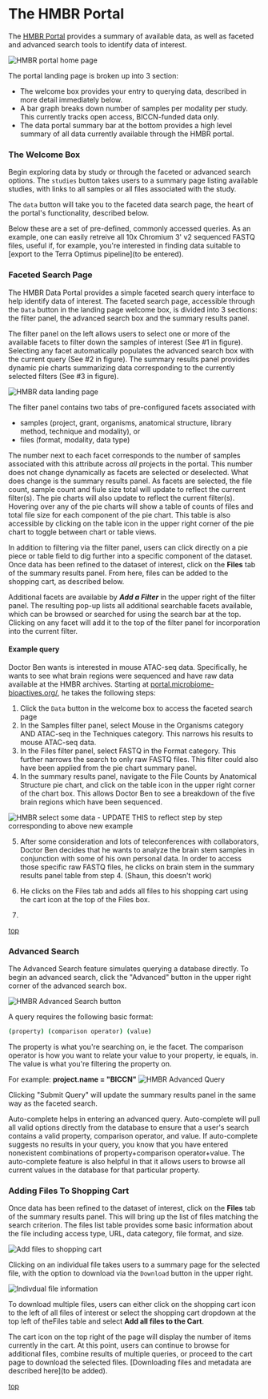 <a name="top"></a>

# The HMBR Portal

The [HMBR Portal](https://portal.microbiome-bioactives.org/) provides a summary of available data, as well as faceted and advanced search tools to identify data of interest. 

![HMBR portal home page](images/hmbr_data_portal/nemo-main-landing-page.png)

The portal landing page is broken up into 3 section:
 * The welcome box provides your entry to querying data, described in more detail immediately below.
 * A bar graph breaks down number of samples per modality per study. This currently tracks open access, BICCN-funded data only.
 * The data portal summary bar at the bottom provides a high level summary of all data currently available through the HMBR portal.
 
### The Welcome Box

Begin exploring data by study or through the faceted or advanced search options. The `studies` button takes users to a summary page listing available studies, with links to all samples or all files associated with the study.

The `data` button will take you to the faceted data search page, the heart of the portal's functionality, described below.

Below these are a set of pre-defined, commonly accessed queries. As an example, one can easily retreive all 10x Chromium 3' v2 sequenced FASTQ files, useful if, for example, you're interested in finding data suitable to [export to the Terra Optimus pipeline](to be entered).


### Faceted Search Page

The HMBR Data Portal provides a simple faceted search query interface to help identify data of interest. The faceted search page, accessible through the `Data` button in the landing page welcome box, is divided into 3 sections: the filter panel, the advanced search box and the summary results panel. 

The filter panel on the left allows users to select one or more of the available facets to filter down the samples of interest (See #1 in figure). Selecting any facet automatically populates the advanced search box with the current query (See #2 in figure). The summary results panel provides dynamic pie charts summarizing data corresponding to the currently selected filters (See #3 in figure).

![HMBR data landing page](images/hmbr_data_portal/nemo-data-landing-page.png)

The filter panel contains two tabs of pre-configured facets associated with 
* samples (project, grant, organisms, anatomical structure, library method, technique and modality), or 
* files (format, modality, data type) 

The number next to each facet corresponds to the number of samples associated with this attribute across *all* projects in the portal. This number does not change dynamically as facets are selected or deselected. What does change is the summary results panel. As facets are selected, the file count, sample count and fiule size total will update to reflect the current filter(s). The pie charts will also update to reflect the current filter(s). Hovering over any of the pie charts will show a table of counts of files and total file size for each component of the pie chart. This table is also accessible by clicking on the table icon in the upper right corner of the pie chart to toggle between chart or table views.  

In addition to filtering via the filter panel, users can click directly on a pie piece or table field to dig further into a specific component of the dataset. Once data has been refined to the dataset of interest, click on the **Files** tab of the summary results panel. From here, files can be added to the shopping cart, as described below. 

Additional facets are available by ***Add a Filter*** in the upper right of the filter panel. The resulting pop-up lists all additional searchable facets available, which can be browsed or searched for using the search bar at the top. Clicking on any facet will add it to the top of the filter panel for incorporation into the current filter.

#### Example query
Doctor Ben wants is interested in mouse ATAC-seq data. Specifically, he wants to see what brain regions were sequenced and have raw data available at the HMBR archives. Starting at [portal.microbiome-bioactives.org/](http://portal.microbiome-bioactives.org/), he takes the following steps:
1) Click the `Data` button in the welcome box to access the faceted search page
2) In the Samples filter panel, select Mouse in the Organisms category AND ATAC-seq in the Techniques category. This narrows his results to mouse ATAC-seq data.
3) In the Files filter panel, select FASTQ in the Format category. This further narrows the search to only raw FASTQ files. This filter could also have been applied from the pie chart summary panel.
4) In the summary results panel, navigate to the File Counts by Anatomical Structure pie chart, and click on the table icon in the upper right corner of the chart box. This allows Doctor Ben to see a breakdown of the five brain regions which have been sequenced.

![HMBR select some data](images/hmbr_data_portal/nemo-data-select-study.png) - UPDATE THIS to reflect step by step corresponding to above new example

5) After some consideration and lots of teleconferences with collaborators, Doctor Ben decides that he wants to analyze the brain stem samples in conjunction with some of his own personal data. In order to access those specific raw FASTQ files, he clicks on brain stem in the summary results panel table from step 4. (Shaun, this doesn't work)

6) He clicks on the Files tab and adds all files to his shopping cart using the cart icon at the top of the Files box. 
7) 


[top](#top)

### Advanced Search 

The Advanced Search feature simulates querying a database directly. To begin an advanced search, click the "Advanced" button in the upper right corner of the advanced search box. 

![HMBR Advanced Search button](images/hmbr_data_portal/advanced-search.png)

A query requires the following basic format:

```bash
(property) (comparison operator) (value)
```

The property is what you're searching on, ie the facet. The comparison operator is how you want to relate your value to your property, ie equals, in. The value is what you're filtering the property on.

For example:
**project.name = "BICCN"** 
![HMBR Advanced Query](images/hmbr_data_portal/advanced-query.png)


Clicking "Submit Query" will update the summary results panel in the same way as the faceted search. 

Auto-complete helps in entering an advanced query. Auto-complete will pull all valid options directly from the database to ensure that a user's search contains a valid property, comparison operator, and value. If auto-complete suggests no results in your query, you know that you have entered nonexistent combinations of property+comparison operator+value. The auto-complete feature is also helpful in that it allows users to browse all current values in the database for that particular property.

### Adding Files To Shopping Cart <a name="add-to-shopping-cart"></a>
Once data has been refined to the dataset of interest, click on the **Files** tab of the summary results panel. This will bring up the list of files matching the search criterion. The files list table provides some basic information about the file including access type, URL, data category, file format, and size.

![Add files to shopping cart](images/hmbr_data_portal/nemo-add-to-shopping-cart.png)

Clicking on an individual file takes users to a summary page for the selected file, with the option to download via the `Download` button in the upper right. 

![Indivdual file information](images/hmbr_data_portal/nemo-file-list-item-details.png)

To download multiple files, users can either click on the shopping cart icon to the left of all files of interest or select the shopping cart dropdown at the top left of theFiles table and select **Add all files to the Cart**.  

The cart icon on the top right of the page will display the number of items currently in the cart. At this point, users can continue to browse for additional files, combine results of multiple queries, or proceed to the cart page to download the selected files. [Downloading files and metadata are described here](to be added).

[top](#top)